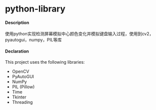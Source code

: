 # python-library

#### Description
使用python实现检测屏幕模拟中心颜色变化并模拟键盘输入过程，使用到cv2，pyautogui，numpy，PIL等库

#### Declaration
This project uses the following libraries:
- OpenCV
- PyAutoGUI
- NumPy
- PIL (Pillow)
- Time
- Tkinter
- Threading

